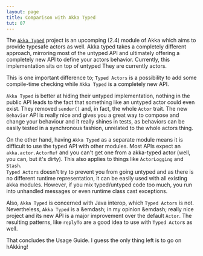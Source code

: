 ```yaml
---
layout: page
title: Comparison with Akka Typed
tut: 07
---
```


The [`Akka Typed`](http://doc.akka.io/docs/akka/snapshot/scala/typed.html) project is an upcomping (2.4) module of Akka which aims to provide typesafe actors as well.
Akka typed takes a completely different approach, mirroring most of the untyped API and ultimately offering a completely new API to define your actors behavior. Currently, this implementation sits on top of untyped They are currently actors.

This is one important difference to; `Typed Actors` is a possibility to add some compile-time checking while `Akka Typed` is a completely new API.

`Akka Typed` is better at hiding their untyped implementation, nothing in the public API leads to the fact that something like an untyped actor could even exist.
They removed `sender()` and, in fact, the whole `Actor` trait. The new `Behavior` API is really nice and gives you a great way to compose and change your behaviour and it really shines in tests, as behaviors can be easily tested in a synchronous fashion, unrelated to the whole actors thing.

On the other hand, having `Akka Typed` as a separate module means it is difficult to use the typed API with other modules. Most APIs expect an `akka.actor.ActorRef` and you can't get one from a akka-typed actor (well, you can, but it's dirty). This also applies to things like `ActorLogging` and `Stash`.  
`Typed Actors` doesn't try to prevent you from going untyped and as there is no different runtime representation, it can be easily used with all existing akka modules.
However, if you mix typed/untyped code too much, you run into unhandled messages or even runtime class cast exceptions.
 
Also, `Akka Typed` is concerned with Java interop, which `Typed Actors` is not.
Nevertheless, `Akka Typed` is a &emdash; in my opinion &emdash; really nice project and its new API is a major improvement over the default `Actor`. The resulting patterns, like `replyTo` are a good idea to use with `Typed Actor`s as well.

That concludes the Usage Guide. I guess the only thing left is to go on hAkking!
